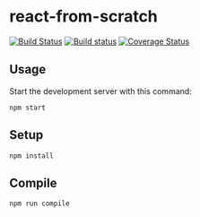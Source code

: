 # react-from-scratch

[![Build Status](https://travis-ci.org/andrioli/react-from-scratch.svg?branch=master)](https://travis-ci.org/andrioli/react-from-scratch)
[![Build status](https://ci.appveyor.com/api/projects/status/ruwj6op86oe2tdsk/branch/master?svg=true)](https://ci.appveyor.com/project/andrioli/react-from-scratch/branch/master)
[![Coverage Status](https://coveralls.io/repos/github/andrioli/react-from-scratch/badge.svg?branch=master)](https://coveralls.io/github/andrioli/react-from-scratch?branch=master)

## Usage

Start the development server with this command:

```
npm start
```

## Setup

```
npm install
```

## Compile

```
npm run compile
```
